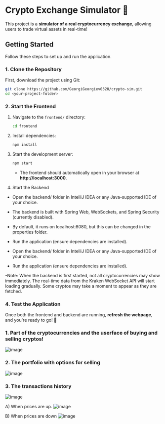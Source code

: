 # Crypto Exchange Simulator 🚀

This project is a **simulator of a real cryptocurrency exchange**, allowing users to trade virtual assets in real-time!  

## Getting Started  

Follow these steps to set up and run the application.

### 1. Clone the Repository  

First, download the project using Git:

```sh
git clone https://github.com/GeorgiGeorgiev0320/crypto-sim.git
cd <your-project-folder>
```

### 2. Start the Frontend  

1. Navigate to the `frontend/` directory:
   ```sh
   cd frontend
   ```
2. Install dependencies:
   ```sh
   npm install
   ```
3. Start the development server:
   ```sh
   npm start
   ```  
   - The frontend should automatically open in your browser at **http://localhost:3000**.  

3. Start the Backend

- Open the backend/ folder in IntelliJ IDEA or any Java-supported IDE of your choice.

- The backend is built with Spring Web, WebSockets, and Spring Security (currently disabled).

- By default, it runs on localhost:8080, but this can be changed in the properties folder.

- Run the application (ensure dependencies are installed).

- Open the backend/ folder in IntelliJ IDEA or any Java-supported IDE of your choice.

- Run the application (ensure dependencies are installed).

-Note: When the backend is first started, not all cryptocurrencies may show immediately. 
The real-time data from the Kraken WebSocket API will start loading gradually. Some cryptos may take a moment to appear as they are fetched.

### 4. Test the Application  

Once both the frontend and backend are running, **refresh the webpage**, and you're ready to go! 🎉  

### 1. Part of the cryptocurrencies and the userface of buying and selling cryptos!
![image](https://github.com/user-attachments/assets/4448dd07-bb14-4030-96df-0bdc7769cc72)

### 2. The portfolio with options for selling
![image](https://github.com/user-attachments/assets/07594852-0bdb-4da8-acb0-d3b6e03a2d45)

### 3. The transactions history
![image](https://github.com/user-attachments/assets/01df0294-0623-4945-82a8-0a0017c31df0)

A) When prices are up.
![image](https://github.com/user-attachments/assets/c2d5ac82-2997-4d7b-9ec9-abe82bb1d00a)

B) When prices are down
![image](https://github.com/user-attachments/assets/5cdcdcb1-e9c9-4b3b-8a95-6b3771b079aa)


